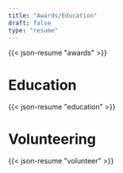 ```yaml
---
title: "Awards/Education"
draft: false
type: "resume"
---
```


{{< json-resume "awards" >}}

# Education

{{< json-resume "education" >}}

# Volunteering

{{< json-resume "volunteer" >}}
